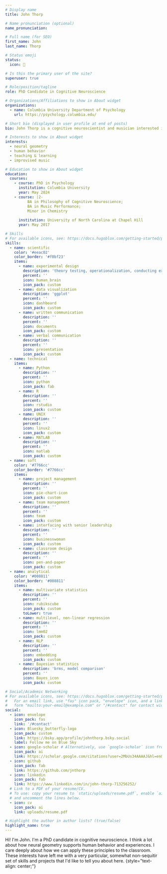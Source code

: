 ```yaml
---
# Display name
title: John Thorp

# Name pronunciation (optional)
name_pronunciation: 

# Full name (for SEO)
first_name: John
last_name: Thorp

# Status emoji
status:
  icon: 🥑

# Is this the primary user of the site?
superuser: true

# Role/position/tagline
role: PhD Candidate in Cognitive Neuroscience

# Organizations/Affiliations to show in About widget
organizations:
  - name: Columbia University Department of Psychology
    url: https://psychology.columbia.edu/

# Short bio (displayed in user profile at end of posts)
bio: John Thorp is a cognitive neuroscientist and musician interested in how information is encoded and consolidated across distributed systems.

# Interests to show in About widget
interests:
  - neural geometry
  - human behavior
  - teaching & learning
  - improvised music

# Education to show in About widget
education:
  courses:
    - course: PhD in Psychology
      institution: Columbia University
      year: May 2024
    - course: |2-
          BA in Philosophy of Cognitive Neuroscience;
          BA in Music Performance;
          Minor in Chemistry
        
      institution: University of North Carolina at Chapel Hill
      year: May 2017

# Skills
# For available icons, see: https://docs.hugoblox.com/getting-started/page-builder/#icons
skills:
  - name: scientific
    color: '#eeac02'
    color_border: '#f0bf23'
    items:
      - name: experimental design
        description: 'theory testing, operationalization, conducting experiments'
        percent: ''
        icon: human_brain
        icon_pack: custom
      - name: data visualization 
        description: 'ggplot'
        percent: ''
        icon: dashboard
        icon_pack: custom
      - name: written communication
        description: ''
        percent: ''
        icon: documents
        icon_pack: custom
      - name: verbal communication
        description: ''
        percent: ''
        icon: presentation
        icon_pack: custom
  - name: technical
    items:
      - name: Python
        description: ''
        percent: ''
        icon: python
        icon_pack: fab
      - name: R
        description: ''
        percent: ''
        icon: rstudio
        icon_pack: custom
      - name: UNIX
        description: ''
        percent: ''
        icon: linux2
        icon_pack: custom
      - name: MATLAB
        description: ''
        percent: ''
        icon: matlab
        icon_pack: custom
  - name: soft
    color: '#7766cc'
    color_border: '#7766cc'
    items:
      - name: project management
        description: ''
        percent: ''
        icon: pie-chart-icon
        icon_pack: custom
      - name: team management
        description: ''
        percent: ''
        icon: team
        icon_pack: custom
      - name: interfacing with senior leadership
        description: ''
        percent: ''
        icon: businesswoman
        icon_pack: custom
      - name: classroom design
        description: ''
        percent: ''
        icon: pen-and-paper
        icon_pack: custom
  - name: analytical
    color: '#008811'
    color_border: '#008811'
    items:
      - name: multivariate statistics
        description: ''
        percent: ''
        icon: rubikscube
        icon_pack: custom
        toLower: true
      - name: multilevel, non-linear regression
        description: ''
        percent: ''
        icon: lmm02
        icon_pack: custom
      - name: NLP
        description: ''
        percent: ''
        icon: embedding
        icon_pack: custom
      - name: Bayesian statistics
        description: 'brms, model comparison'
        percent: ''
        icon: Bayes_icon
        icon_pack: custom

# Social/Academic Networking
# For available icons, see: https://docs.hugoblox.com/getting-started/page-builder/#icons
#   For an email link, use "fas" icon pack, "envelope" icon, and a link in the
#   form "mailto:your-email@example.com" or "/#contact" for contact widget.
social:
  - icon: envelope
    icon_pack: fas
    link: '/#contact'
  - icon: Bluesky_butterfly-logo
    icon_pack: custom
    link: https://bsky.app/profile/johnthorp.bsky.social
    label: Follow me on Blue Sky
  - icon: google-scholar # Alternatively, use `google-scholar` icon from `ai` icon pack
    icon_pack: ai
    link: https://scholar.google.com/citations?user=2MbUs34AAAAJ&hl=en&oi=ao
  - icon: github
    icon_pack: fab
    link: https://github.com/jnthorp
  - icon: linkedin
    icon_pack: fab
    link: https://www.linkedin.com/in/john-thorp-713256252/
  # Link to a PDF of your resume/CV.
  # To use: copy your resume to `static/uploads/resume.pdf`, enable `ai` icons in `params.yaml`,
  # and uncomment the lines below.
  - icon: cv
    icon_pack: ai
    link: uploads/resume.pdf

# Highlight the author in author lists? (true/false)
highlight_name: true
---
```


Hi! I'm John. I'm a PhD candidate in cognitive neuroscience. I think a lot about how neural geometry supports human behavior and experiences. I care deeply about how we can apply these principles to the classroom. These interests have left me with a very particular, somewhat non-sequitir set of skills and projects that I'd like to tell you about here.
{style="text-align: center;"}
